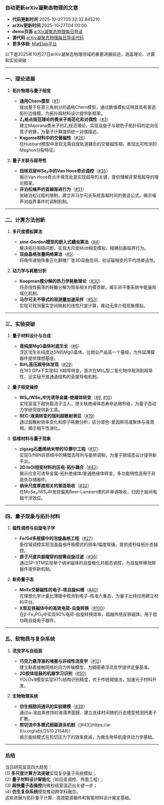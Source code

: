 ### 自动更新arXiv凝聚态物理的文章
  - **代码更新时间** 2025-10-27T05:32:32.845210
  - **arXiv更新时间** 2025-10-27T04:00:00
  - **demo页面** [arXiv凝聚态物理每日导读](https://iopwsy.github.io/arXiv_cond-mat/)
  - **源代码** [arXiv凝聚态物理每日导读代码](https://github.com/iopwsy/arXiv_cond-mat/)
  - **更多体验**: [MatElab平台](https://in.iphy.ac.cn/eln/#/recday)

以下是2025年10月27日arXiv凝聚态物理领域的重要进展综述，涵盖理论、计算和实验突破：

---

### **一、理论进展**
1. **拓扑物理与量子相变**
   - **通用Chern模型**（[#1](https://arxiv.org/abs/2510.20862)）  
     提出基于任意三角剖分的晶格Chern模型，通过数值模拟证明其具有普适拓扑边缘模，为拓扑超材料设计提供新框架。
   - **Z₂格点规范理论的费米子规范化和对偶性**（[#3](https://arxiv.org/abs/2510.20893)）  
     建立Majorana费米子的Z₂规范理论，实现自旋子与玻色子拓扑码的定向任意子转换，为量子计算提供统一对偶描述。
   - **Kagome材料中的交替磁性**（[#26](https://arxiv.org/abs/2510.21291)）  
     在Hubbard模型中发现无需自旋轨道耦合的交替磁性相，表现出可检测的Magnon分裂特征。

2. **量子关联与超导性**
   - **扭转双层WSe₂中的Van Hove奇点调控**（[#35](https://arxiv.org/abs/2510.21384)）  
     揭示Van Hove奇点半填充处是实现超导的关键，提供理解非常规超导的理论框架。
   - **非泊松噪声的首越渐进行为**（[#51](https://arxiv.org/abs/2510.21670)）  
     突破泊松过程的限制，建立非马尔可夫系统首越时间的普适公式，揭示噪声对临界事件的调制机制。

---

### **二、计算方法创新**
1. **多尺度模拟算法**
   - **sine-Gordon模型的嵌入式蠕虫算法**（[#4](https://arxiv.org/abs/2510.20901)）  
     解决拓扑阻碍问题，实现大尺度Mott相变模拟，精确刻画临界行为。
   - **双曲晶格张量网络算法**（[#5](https://arxiv.org/abs/2510.20939)）  
     将角传递矩阵重正化群推广至3D双曲空间，验证磁相变的平均场普适性。

2. **动力学与耗散分析**
   - **Koopman模分解的热力学耗散理论**（[#30](https://arXiv.org/abs/2510.21340)）  
     将非线性振荡的耗散分解为频率相关的模贡献，揭示非平衡系统中能量局域化机制。
   - **马尔可夫不等式的观测量加速采样**（[#53](https://arXiv.org/abs/2510.21688)）  
     实现可观测量实空间映射的线性尺度计算，推动无序介观现象模拟。

---

### **三、实验突破**
1. **量子材料设计与合成**
   - **高纯度MgO晶体衬底生长**（[#6](https://arXiv.org/abs/2510.20961)）  
     浮区法生长纯度达5N的MgO晶体，比商业产品高一个量级，为外延薄膜器件提供理想基底。
   - **BiH₂高压超导体发现**（[#29](https://arXiv.org/abs/2510.21338)）  
     在163 GPa下实现62 K超导转变，首次在MH₂型二氢化物中观测到超导性，证实铋开放通道结构的金属导电机制。

2. **量子相变操控**
   - **WS₂/WSe₂中光诱导金属-绝缘体转变**（[#9](https://arXiv.org/abs/2510.21005), [#10](https://arXiv.org/abs/2510.21008)）  
     实现室温下超快载流子注入，使关联绝缘体态寿命达微秒级，为量子态动力学研究提供新工具。
   - **BEC-液滴转变的瑞利超散射表征**（[#19](https://arXiv.org/abs/2510.21211)）  
     通过超散射效率变化和原子耗散分析，区分玻色-爱因斯坦凝聚体与液滴相，揭示相干性演化。

3. **低维材料与量子现象**
   - **zigzag石墨烯纳米带的1D摩尔工程**（[#17](https://arXiv.org/abs/2510.21166)）  
     实现G/hBN异质结中的畴壁态阵列与能带调制，为量子限域态设计提供新平台。
   - **2D InOI相变材料的压电-拓扑耦合**（[#42](https://arXiv.org/abs/2510.21527)）  
     揭示应变可诱导金属-拓扑绝缘体/普通绝缘体转变，多功能特性适用于非易失存储器件。
   - **纳米尺度厚度相关的普适吸收**（[#32](https://arXiv.org/abs/2510.21354)）  
     在MoSe₂/WS₂中发现偏离Beer-Lambert律的非单调吸收，归因于层间电磁干涉效应。

---

### **四、量子现象与拓扑材料**
1. **磁性调控与自旋电子学**
   - **Fe/Gd多层膜中的泡旋晶格工程**（[#27](https://arXiv.org/abs/2510.21320)）  
     条纹域调控实现泡漩晶格呼吸模式的频率/幅度增强，提供皮秒级拓扑态操控。
   - **原子尺度共振隧穿的按需自旋过滤**（[#36](https://arXiv.org/abs/2510.21416)）  
     通过SP-STM实现单个纳米磁体的自旋极化共振态调控，为自旋转移扭矩器件提供新机制。

2. **新奇量子态**
   - **MnTe交替磁性的电子-核自旋纠缠**（[#40](https://arXiv.org/abs/2510.21511)）  
     在理想化学计量比薄膜中观测到电子-核准六重态，为量子比特应用建立材料平台。
   - **X型反铁磁体中的高效电荷-自旋转换**（[#100](https://arXiv.org/abs/2510.19194)）  
     在β-Fe₂PO₅中实现90%电荷-自旋转换效率，超越传统反铁磁体，用于低功耗自旋电子器件。

---

### **五、软物质与复杂系统**
1. **流变学与自组装**
   - **巧克力悬浮液的堵塞与非线性流变学**（[#12](https://arXiv.org/abs/2510.21032)）  
     建立黏着接触网络的应力传输模型，为稠密悬浮流变学提供定量基准。
   - **2D胶体组装的机器学习识别**（[#50](https://arXiv.org/abs/2510.21634)）  
     YOLOv8模型实现97%结构识别精度，优于传统阈值法，加速光子材料开发。

2. **生物物理系统**
   - **仿生细胞间通讯的实验建模**（[#39](https://arXiv.org/abs/2510.21474)）  
     通过α-溶血素修饰的液滴界面膜，建立连续时间随机行走模型预测钙离子扩散。
   - **剪切流中多模式细菌游泳机制**（[#43](https://ar Xiv.org/abs/2510.21548)）  
     揭示旋绕模式在剪切压力下的效率衰减，为微生物导航提供动力学基础。

---

### **总结**
当日研究呈现四大趋势：  
(1) **多尺度计算方法突破**实现复杂量子系统模拟；  
(2) **量子材料设计智能化**（如应变调控、界面工程）；  
(3) **超快量子态操控**向微秒级室温迈出关键一步；  
(4) **仿生复杂系统**模型推动跨学科融合。  
这些进展为拓扑量子计算、高效能源器件和智能材料设计奠定基础。